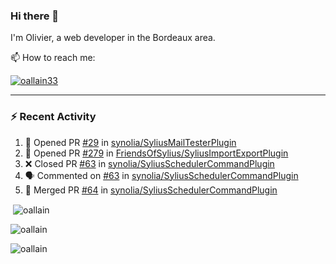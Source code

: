 ### Hi there 👋

I'm Olivier, a web developer in the Bordeaux area.

📫 How to reach me:

<p> <a href="https://twitter.com/oallain33" target="blank"><img src="https://img.shields.io/twitter/follow/oallain33?logo=twitter&style=for-the-badge" alt="oallain33" /></a> </p>

---

### :zap: Recent Activity

<!--START_SECTION:activity-->
1. 💪 Opened PR [#29](https://github.com/synolia/SyliusMailTesterPlugin/pull/29) in [synolia/SyliusMailTesterPlugin](https://github.com/synolia/SyliusMailTesterPlugin)
2. 💪 Opened PR [#279](https://github.com/FriendsOfSylius/SyliusImportExportPlugin/pull/279) in [FriendsOfSylius/SyliusImportExportPlugin](https://github.com/FriendsOfSylius/SyliusImportExportPlugin)
3. ❌ Closed PR [#63](https://github.com/synolia/SyliusSchedulerCommandPlugin/pull/63) in [synolia/SyliusSchedulerCommandPlugin](https://github.com/synolia/SyliusSchedulerCommandPlugin)
4. 🗣 Commented on [#63](https://github.com/synolia/SyliusSchedulerCommandPlugin/issues/63) in [synolia/SyliusSchedulerCommandPlugin](https://github.com/synolia/SyliusSchedulerCommandPlugin)
5. 🎉 Merged PR [#64](https://github.com/synolia/SyliusSchedulerCommandPlugin/pull/64) in [synolia/SyliusSchedulerCommandPlugin](https://github.com/synolia/SyliusSchedulerCommandPlugin)
<!--END_SECTION:activity-->

<p>&nbsp;<img align="center" src="https://github-readme-stats.vercel.app/api?username=oallain&show_icons=true&locale=en" alt="oallain" /></p>

<p><img align="center" src="https://github-readme-streak-stats.herokuapp.com/?user=oallain&" alt="oallain" /></p>

<p><img src="https://github-readme-stats.vercel.app/api/top-langs?username=oallain&show_icons=true&locale=en&layout=compact" alt="oallain" /></p>
